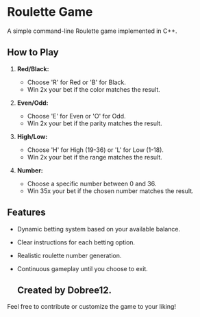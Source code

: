 # Roulette Game

A simple command-line Roulette game implemented in C++. 

## How to Play

1. **Red/Black:**
   - Choose 'R' for Red or 'B' for Black.
   - Win 2x your bet if the color matches the result.

2. **Even/Odd:**
   - Choose 'E' for Even or 'O' for Odd.
   - Win 2x your bet if the parity matches the result.

3. **High/Low:**
   - Choose 'H' for High (19-36) or 'L' for Low (1-18).
   - Win 2x your bet if the range matches the result.

4. **Number:**
   - Choose a specific number between 0 and 36.
   - Win 35x your bet if the chosen number matches the result.

## Features

- Dynamic betting system based on your available balance.
- Clear instructions for each betting option.
- Realistic roulette number generation.
- Continuous gameplay until you choose to exit.



  ## Created by Dobree12.

Feel free to contribute or customize the game to your liking!
